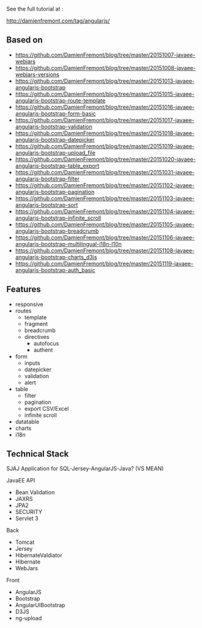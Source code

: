 See the full tutorial at :

http://damienfremont.com/tag/angularjs/

## Based on

* https://github.com/DamienFremont/blog/tree/master/20151007-javaee-webjars
* https://github.com/DamienFremont/blog/tree/master/20151008-javaee-webjars-versions
* https://github.com/DamienFremont/blog/tree/master/20151013-javaee-angularjs-bootstrap
* https://github.com/DamienFremont/blog/tree/master/20151015-javaee-angularjs-bootstrap-route-template
* https://github.com/DamienFremont/blog/tree/master/20151016-javaee-angularjs-bootstrap-form-basic
* https://github.com/DamienFremont/blog/tree/master/20151017-javaee-angularjs-bootstrap-validation
* https://github.com/DamienFremont/blog/tree/master/20151018-javaee-angularjs-bootstrap-datepicker
* https://github.com/DamienFremont/blog/tree/master/20151019-javaee-angularjs-bootstrap-upload_file
* https://github.com/DamienFremont/blog/tree/master/20151020-javaee-angularjs-bootstrap-table_export
* https://github.com/DamienFremont/blog/tree/master/20151031-javaee-angularjs-bootstrap-filter
* https://github.com/DamienFremont/blog/tree/master/20151102-javaee-angularjs-bootstrap-pagination
* https://github.com/DamienFremont/blog/tree/master/20151103-javaee-angularjs-bootstrap-sort
* https://github.com/DamienFremont/blog/tree/master/20151104-javaee-angularjs-bootstrap-infinite_scroll
* https://github.com/DamienFremont/blog/tree/master/20151105-javaee-angularjs-bootstrap-breadcrumb
* https://github.com/DamienFremont/blog/tree/master/20151106-javaee-angularjs-bootstrap-multilingual-i18n-l10n
* https://github.com/DamienFremont/blog/tree/master/20151108-javaee-angularjs-bootstrap-charts_d3js
* https://github.com/DamienFremont/blog/tree/master/20151119-javaee-angularjs-bootstrap-auth_basic

## Features
* responsive
* routes
  * template
  * fragment
  * breadcrumb
  * directives
    * autofocus
    * authent
* form
  * inputs
  * datepicker
  * validation
  * alert
* table
  * filter
  * pagination
  * export CSV/Excel
  * infinite scroll
* datatable
* charts
* i18n

## Technical Stack

SJAJ Application for SQL-Jersey-AngularJS-Java? (VS MEAN)

JavaEE API
* Bean Validation
* JAXRS
* JPA2
* SECURITY
* Servlet 3

Back
* Tomcat
* Jersey
* HibernateValdiator
* Hibernate
* WebJars

Front
* AngularJS
* Bootstrap
* AngularUIBootstrap
* D3JS
* ng-upload
